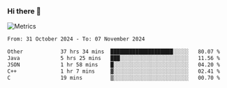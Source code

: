 ### Hi there 👋

![Metrics](https://github.com/radoapx/radoapx/blob/main/github-metrics.svg)

<!--START_SECTION:waka-->

```txt
From: 31 October 2024 - To: 07 November 2024

Other            37 hrs 34 mins  ████████████████████░░░░░   80.07 %
Java             5 hrs 25 mins   ███░░░░░░░░░░░░░░░░░░░░░░   11.56 %
JSON             1 hr 58 mins    █░░░░░░░░░░░░░░░░░░░░░░░░   04.20 %
C++              1 hr 7 mins     ▓░░░░░░░░░░░░░░░░░░░░░░░░   02.41 %
C                19 mins         ▒░░░░░░░░░░░░░░░░░░░░░░░░   00.70 %
```

<!--END_SECTION:waka-->

<!--
**radoapx/radoapx** is a ✨ _special_ ✨ repository because its `README.md` (this file) appears on your GitHub profile.

Here are some ideas to get you started:

- 🔭 I’m currently working on ...
- 🌱 I’m currently learning ...
- 👯 I’m looking to collaborate on ...
- 🤔 I’m looking for help with ...
- 💬 Ask me about ...
- 📫 How to reach me: ...
- 😄 Pronouns: ...
- ⚡ Fun fact: ...
-->
